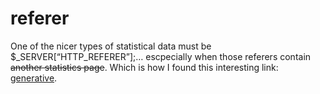 <!--
  id: 244
  date: 2005-02-12
  modified: 2005-02-12
  slug: referer
  type: post
  excerpt: <p>One of the nicer types of statistical data must be $_SERVER[&#8220;HTTP_REFERER&#8221;];&#8230; escpecially when those referers contain another statistics page. Which is how I found this interesting link: generative.</p>
  categories: backend
  tags: 
  inCv: 
  inPortfolio: 
  dateFrom: 
  dateTo: 
-->

# referer

<p>One of the nicer types of statistical data must be $_SERVER[&#8220;HTTP_REFERER&#8221;];&#8230; escpecially when those referers contain <del>another statistics page</del>. Which is how I found this interesting link: <a href="http://www.generative.net/" target="_blank">generative</a>.</p>
